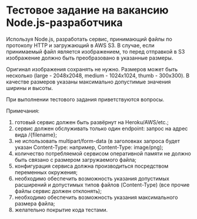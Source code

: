 # Тестовое задание на вакансию Node.js-разработчика

Используя Node.js, разработать сервис, принимающий файлы по протоколу HTTP и загружающий в AWS S3. В случае, если принимаемый файл является изображением, то перед отправкой в S3 изображение должно быть преобразовано в указанные размеры.

Оригинал изображения сохранять не нужно. Размеров может быть несколько (large - 2048x2048, medium - 1024x1024, thumb - 300x300). В качестве размеров указаны максимально допустимые значения ширины и высоты.

При выполнении тестового задания приветствуются вопросы.

Примечания:
1. готовый сервис должен быть развёрнут на Heroku/AWS/etc.;
2. сервис должен обслуживать только один endpoint: запрос на адрес вида /{filename};
3. не использовать multipart/form-data (в заголовках запроса будет указан Content-Type: например, Content-Type: image/png);
4. количество потребляемой сервисом оперативной памяти не должно быть связано с размером загружаемого файла;
5. конфигурация сервиса должна производиться посредством переменных окружения;
6. необходимо обеспечить возможность указания допустимых расширений и допустимых типов файлов (Content-Type) (все прочие файлы сервис должен отклонять);
7. необходимо обеспечить возможность указания максимального размера файла;
8. желательно покрытие кода тестами.